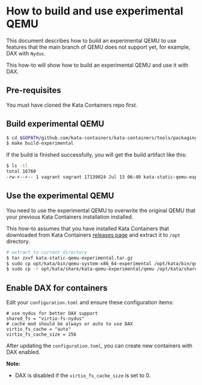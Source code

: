 # How to build and use experimental QEMU

This document describes how to build an experimental QEMU to use features that the
main branch of QEMU does not support yet, for example, DAX with `Nydus`.

This how-to will show how to build an experimental QEMU and use it with DAX.

## Pre-requisites

You must have cloned the Kata Containers repo first.

## Build experimental QEMU

```bash
$ cd $GOPATH/github.com/kata-containers/kata-containers/tools/packaging/static-build/qemu
$ make build-experimental
```

If the build is finished successfully, you will get the build artifact like this:

```bash
$ ls -tl
total 16760
-rw-r--r-- 1 vagrant vagrant 17139024 Jul 13 06:40 kata-static-qemu-experimental.tar.gz
```

## Use the experimental QEMU

You need to use the experimental QEMU to overwrite the original QEMU that your previous
Kata Containers installation installed.

This how-to assumes that you have installed Kata Containers that downloaded from
Kata Containers [releases page](https://github.com/kata-containers/kata-containers/releases)
and extract it to `/opt` directory.


```bash
# extract to current directory
$ tar zxvf kata-static-qemu-experimental.tar.gz
$ sudo cp opt/kata/bin/qemu-system-x86_64-experimental /opt/kata/bin/qemu-system-x86_64
$ sudo cp -r opt/kata/share/kata-qemu-experimental/qemu /opt/kata/share/kata-qemu/qemu
```

## Enable DAX for containers

Edit your `configuration.toml` and ensure these configuration items:

```
# use nydus for better DAX support
shared_fs = "virtio-fs-nydus"
# cache mod should be always or auto to use DAX
virtio_fs_cache = "auto"
virtio_fs_cache_size = 256
```

After updating the `configuration.toml`, you can create new containers with DAX enabled.

**Note:**
- DAX is disabled if the `virtio_fs_cache_size` is set to 0.
